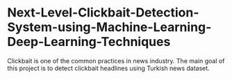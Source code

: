 # Next-Level-Clickbait-Detection-System-using-Machine-Learning-Deep-Learning-Techniques
Clickbait is one of the common practices in news industry. The main goal of this project is to detect clickbait headlines using Turkish news dataset.
